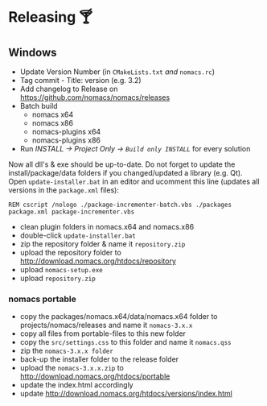 # Releasing 🍸

## Windows
- Update Version Number (in `CMakeLists.txt` *and* `nomacs.rc`)
- Tag commit - Title: version (e.g. 3.2)
- Add changelog to Release on https://github.com/nomacs/nomacs/releases
- Batch build
  - nomacs x64
  - nomacs x86
  - nomacs-plugins x64
  - nomacs-plugins x86
- Run _INSTALL -> Project Only -> `Build only INSTALL`_ for every solution

Now all dll's & exe should be up-to-date. Do not forget to update the install/package/data folders if you changed/updated a library (e.g. Qt).
Open `update-installer.bat` in an editor and ucomment this line (updates all versions in the `package.xml` files):

```REM cscript /nologo ./package-incrementer-batch.vbs ./packages package.xml package-incrementer.vbs```

- clean plugin folders in nomacs.x64 and nomacs.x86
- double-click `update-installer.bat`
- zip the repository folder & name it `repository.zip`
- upload the repository folder to http://download.nomacs.org/htdocs/repository
- upload `nomacs-setup.exe`
- upload `repository.zip`

### nomacs portable
- copy the packages/nomacs.x64/data/nomacs.x64 folder to projects/nomacs/releases and name it `nomacs-3.x.x`
- copy all files from portable-files to this new folder
- copy the `src/settings.css` to this folder and name it `nomacs.qss`
- zip the `nomacs-3.x.x folder`
- back-up the installer folder to the release folder
- upload the `nomacs-3.x.x.zip` to http://download.nomacs.org/htdocs/portable
- update the index.html accordingly
- update http://download.nomacs.org/htdocs/versions/index.html
